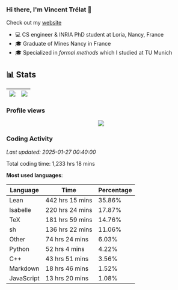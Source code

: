 ### Hi there, I'm Vincent Trélat 👋

Check out my [website](https://vtrelat.github.io)

-   💻 CS engineer & INRIA PhD student at Loria, Nancy, France
-   🎓 Graduate of Mines Nancy in France
-   🎓 Specialized in _formal methods_ which I studied at TU Munich

## 📊 **Stats**

| <img align="center" src="https://readme-stats.clckblog.space/api?username=VTrelat&show_icons=true&include_all_commits=true&theme=tokyonight&hide_border=true" /> | <img align="center" src="https://readme-stats.clckblog.space/api/top-langs/?username=VTrelat&layout=compact&theme=tokyonight&hide_border=true" /> |
| ---------------------------------------------------------------------------------------------------------------------------------------------------------------- | ------------------------------------------------------------------------------------------------------------------------------------------------- |

### Profile views

<p align="center">
 <img src="https://profile-counter.glitch.me/VTrelat/count.svg" />
</p>

<!--automations-->
### Coding Activity
_Last updated: 2025-01-27 00:40:00_

Total coding time: 1,233 hrs 18 mins

**Most used languages**:

| Language | Time | Percentage |
| ------------- | ------------- | ------------- |
| Lean | 442 hrs 15 mins | 35.86% |
| Isabelle | 220 hrs 24 mins | 17.87% |
| TeX | 181 hrs 59 mins | 14.76% |
| sh | 136 hrs 22 mins | 11.06% |
| Other | 74 hrs 24 mins | 6.03% |
| Python | 52 hrs 4 mins | 4.22% |
| C++ | 43 hrs 51 mins | 3.56% |
| Markdown | 18 hrs 46 mins | 1.52% |
| JavaScript | 13 hrs 20 mins | 1.08% |


